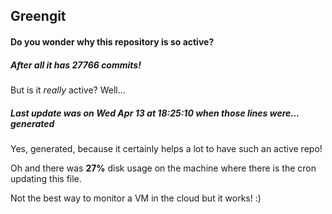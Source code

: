 ## Greengit

#### Do you wonder why this repository is so active?

##### After all it has 27766 commits!

But is it *really* active? Well...

##### Last update was on Wed Apr 13 at 18:25:10 when those lines were... generated

Yes, generated, because it certainly helps a lot to have such an active repo!

Oh and there was **27%** disk usage on the machine
where there is the cron updating this file.

Not the best way to monitor a VM in the cloud but it works! :)
